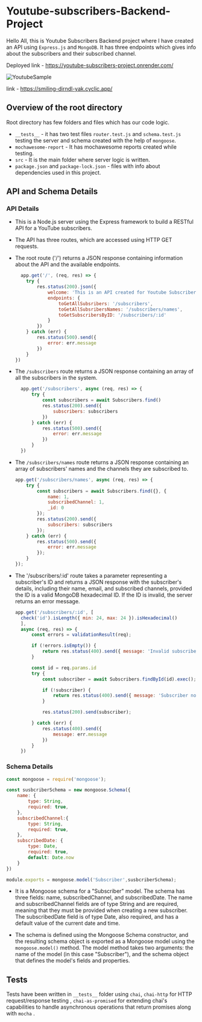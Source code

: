 # Youtube-subscribers-Backend-Project
Hello All, this is Youtube Subscribers Backend project where I have created an API using `Express.js` and `MongoDB`. 
It has three endpoints which gives info about the subscribers and their subscribed channel. 

Deployed link - https://youtube-subscribers-project.onrender.com/

![YoutubeSample](https://user-images.githubusercontent.com/106004070/224384848-8359bf07-d02c-4e60-a2f3-93b25717038e.png)

link - https://smiling-dirndl-yak.cyclic.app/


## Overview of the root directory 
Root directory has few folders and files which has our code logic. 
- `__tests__` - it has two test files `router.test.js` and `schema.test.js` testing the server and schema created with the help of `mongoose`. 
- `mochawesome-report` - It has mochawesome reports created while testing. 
- `src` - It is the main folder where server logic is written. 
- `package.json` and `package-lock.json` - files with info about dependencies used in this project. 

## API and Schema Details

### API Details

- This is a Node.js server using the Express framework to build a RESTful API for a YouTube subscribers.
- The API has three routes, which are accessed using HTTP GET requests.
- The root route ('/') returns a JSON response containing information about the API and the available endpoints.

  ```javascript
    app.get('/', (req, res) => {
      try {
          res.status(200).json({
              welcome: 'This is an API created for Youtube Subscribers Backend Project',
              endpoints: {
                  toGetAllSubsribers: '/subscribers',
                  toGetAllSubsribersNames: '/subscribers/names',
                  toGetSubscribersByID: '/subscribers/:id'
              }
          })
      } catch (err) {
          res.status(500).send({
              error: err.message
          })
      }
  })
  ```
  
- The `/subscribers` route returns a JSON response containing an array of all the subscribers in the system.
  
  
  ```javascript
    app.get('/subscribers', async (req, res) => {
        try {
            const subscribers = await Subscribers.find()
            res.status(200).send({
                subscribers: subscribers
            })
        } catch (err) {
            res.status(500).send({
                error: err.message
            })
        }
    })

  ```
  
- The `/subscribers/names` route returns a JSON response containing an array of subscribers' names and the channels they are subscribed to.
  
  
  ```javascript
  app.get('/subscribers/names', async (req, res) => {
      try {
          const subscribers = await Subscribers.find({}, {
              name: 1,
              subscribedChannel: 1,
              _id: 0
          });
          res.status(200).send({
              subscribers: subscribers
          });
      } catch (err) {
          res.status(500).send({
              error: err.message
          });
      }
  });
  ```
  
-  The '/subscribers/:id' route takes a parameter representing a subscriber's ID and returns a JSON response with the subscriber's details, including their name, email, and subscribed channels, provided the ID is a valid MongoDB hexadecimal ID. If the ID is invalid, the server returns an error message.
 
    ```javascript
    app.get('/subscribers/:id', [
      check('id').isLength({ min: 24, max: 24 }).isHexadecimal()
      ],
      async (req, res) => {
          const errors = validationResult(req);

          if (!errors.isEmpty()) {
              return res.status(400).send({ message: 'Invalid subscriber ID.' });
          }

          const id = req.params.id
          try {
              const subscriber = await Subscribers.findById(id).exec();

              if (!subscriber) {
                  return res.status(400).send({ message: 'Subscriber not found.' });
              }

              res.status(200).send(subscriber);

          } catch (err) {
              res.status(400).send({
                  message: err.message
              })
          }
      })

    ```

### Schema Details

  ```javascript
  const mongoose = require('mongoose');

  const susbcriberSchema = new mongoose.Schema({
      name: {
          type: String,
          required: true,
      },
      subscribedChannel:{
          type: String,
          required: true,
      },
      subscribedDate: {
          type: Date,
          required: true,
          default: Date.now
      }
  })

  module.exports = mongoose.model('Subscriber',susbcriberSchema);
  ```

- It is a Mongoose schema for a "Subscriber" model. The schema has three fields: name, subscribedChannel, and subscribedDate. The name and subscribedChannel fields are of type String and are required, meaning that they must be provided when creating a new subscriber. The subscribedDate field is of type Date, also required, and has a default value of the current date and time.

- The schema is defined using the Mongoose Schema constructor, and the resulting schema object is exported as a Mongoose model using the `mongoose.model()` method. The model method takes two arguments: the name of the model (in this case "Subscriber"), and the schema object that defines the model's fields and properties.

## Tests 

Tests have been written in `__tests__` folder using `chai`, `chai-http` for HTTP request/response testing , `chai-as-promised` for extending chai's capabilities to handle asynchronous operations that return promises along with `mocha` . 
